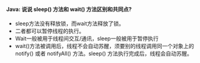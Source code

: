 #### Java: 说说 sleep() 方法和 wait() 方法区别和共同点?

* sleep方法没有释放锁，而wait方法释放了锁。
* 二者都可以暂停线程的执行。
* Wait一般被用于线程间交互/通讯，sleep一般被用于暂停执行
* wait()方法被调用后，线程不会自动苏醒，须要别的线程调用同一个对象上的 notify() 或者 notifyAll() 方法。sleep() 方法执行完成后，线程会自动苏醒。
